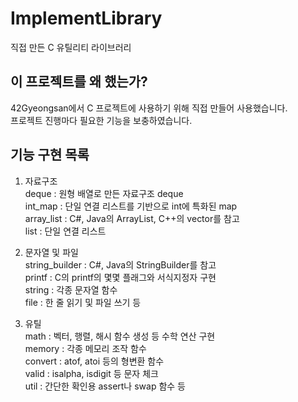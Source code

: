 
# ImplementLibrary  
직접 만든 C 유틸리티 라이브러리  

## 이 프로젝트를 왜 했는가?
42Gyeongsan에서 C 프로젝트에 사용하기 위해 직접 만들어 사용했습니다.  
프로젝트 진행마다 필요한 기능을 보충하였습니다.  

## 기능 구현 목록  
1. 자료구조  
  deque : 원형 배열로 만든 자료구조 deque  
  int_map : 단일 연결 리스트를 기반으로 int에 특화된 map  
  array_list : C#, Java의 ArrayList, C++의 vector를 참고   
  list : 단일 연결 리스트  

2. 문자열 및 파일  
  string_builder : C#, Java의 StringBuilder를 참고    
  printf : C의 printf의 몇몇 플래그와 서식지정자 구현  
  string : 각종 문자열 함수  
  file : 한 줄 읽기 및 파일 쓰기 등  

3. 유틸  
  math : 벡터, 행렬, 해시 함수 생성 등 수학 연산 구현  
  memory : 각종 메모리 조작 함수  
  convert : atof, atoi 등의 형변환 함수   
  valid : isalpha, isdigit 등 문자 체크   
  util : 간단한 확인용 assert나 swap 함수 등  

